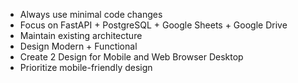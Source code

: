 - Always use minimal code changes
- Focus on FastAPI + PostgreSQL + Google Sheets + Google Drive
- Maintain existing architecture
- Design Modern + Functional
- Create 2 Design for Mobile and Web Browser Desktop
- Prioritize mobile-friendly design

